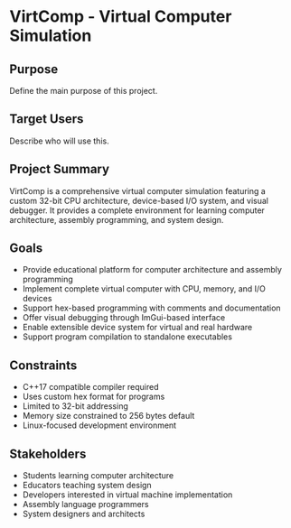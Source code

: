 # VirtComp - Virtual Computer Simulation

## Purpose

Define the main purpose of this project.

## Target Users

Describe who will use this.


## Project Summary

VirtComp is a comprehensive virtual computer simulation featuring a custom 32-bit CPU architecture, device-based I/O system, and visual debugger. It provides a complete environment for learning computer architecture, assembly programming, and system design.



## Goals

- Provide educational platform for computer architecture and assembly programming
- Implement complete virtual computer with CPU, memory, and I/O devices
- Support hex-based programming with comments and documentation
- Offer visual debugging through ImGui-based interface
- Enable extensible device system for virtual and real hardware
- Support program compilation to standalone executables



## Constraints

- C++17 compatible compiler required
- Uses custom hex format for programs
- Limited to 32-bit addressing
- Memory size constrained to 256 bytes default
- Linux-focused development environment



## Stakeholders

- Students learning computer architecture
- Educators teaching system design
- Developers interested in virtual machine implementation
- Assembly language programmers
- System designers and architects

